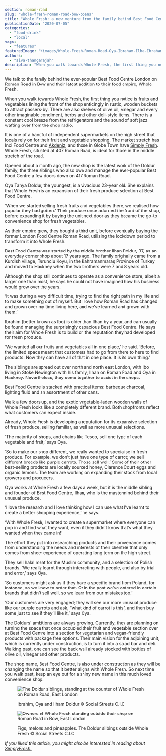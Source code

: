 ```yaml
---
section: roman-road
slug: "whole-fresh-roman-road-bow-opens"
title: "Whole Fresh: a new venture from the family behind Best Food Centre"
publicationDate: "2020-07-05"
categories: 
  - "food-drink"
  - "local"
tags: 
  - "features"
featuredImage: "/images/Whole-Fresh-Roman-Road-Oya-Ibraham-Ilha-Ibraham-Oya-Doldur-9.jpg"
authors: 
  - "siva-thangarajah"
description: "When you walk towards Whole Fresh, the first thing you notice is fruits and vegetables lining the front of the shop enticingly in rustic, wooden buckets to attract passers-by. There are also shelves of olive oil, vinegar and every other imaginable condiment, herbs and other deli-style items. There is a constant cool breeze from the refrigerators and the sound of soft jazz wafting over from the shop radio."
---
```


We talk to the family behind the ever-popular Best Food Centre London on Roman Road in Bow and their latest addition to their food empire, Whole Fresh. 

When you walk towards Whole Fresh, the first thing you notice is fruits and vegetables lining the front of the shop enticingly in rustic, wooden buckets to attract passers-by. There are also shelves of olive oil, vinegar and every other imaginable condiment, herbs and other deli-style items. There is a constant cool breeze from the refrigerators and the sound of soft jazz wafting over from the shop radio.

It is one of a handful of independent supermarkets on the high street that locals rely on for their fruit and vegetable shopping. The market stretch has Inci Food Centre and [Akdeniz](https://romanroadlondon.com/best-pancakes-near-roman-road/), and those in Globe Town have [Simply Fresh](https://romanroadlondon.com/simply-fresh-globe-town-mehmet-guzel-interview/). Whole Fresh, situated at 407 Roman Road, is ideal for those in the middle stretch of the road. 

Opened about a month ago, the new shop is the latest work of the Doldur family, the three siblings who also own and manage the ever-popular Best Food Centre a few doors down on 417 Roman Road. 

Oya Tanya Doldur, the youngest, is a vivacious 23-year old. She explains that Whole Fresh is an expansion of their fresh produce selection at Best Food Centre. 

‘When we started selling fresh fruits and vegetables there, we realised how popular they had gotten.’ Their produce once adorned the front of the shop, before expanding it by buying the unit next door as they became the go-to convenience shop for fresh vegetables. 

As their empire grew, they bought a third unit, before eventually buying the former London Food Centre Roman Road, utilising the lockdown period to transform it into Whole Fresh.

Best Food Centre was started by the middle brother Ilhan Doldur, 37, as an everyday corner shop about 17 years ago. The family originally came from a Kurdish village, Turunclu Koyu, in the Kahramanmaraş Province of Turkey and moved to Hackney when the two brothers were 7 and 8 years old.

Although the shop still continues to operate as a convenience store, albeit a larger one than most, he says he could not have imagined how his business would grow over the years. 

‘It was during a very difficult time, trying to find the right path in my life and to make something out of myself. But I love how Roman Road has changed and grown over my time living here, and we’ve learned and grown with them.’ 

Ibrahim (better known as Ibo) is older than Ilhan by a year, and can usually be found managing the surprisingly capacious Best Food Centre. He says their aim for Whole Fresh is to build on the reputation they had developed for fresh produce.

‘We wanted all our fruits and vegetables all in one place,’ he said. ‘Before, the limited space meant that customers had to go from there to here to find products. Now they can have all of that in one place. It is its own thing.’

The siblings are spread out over north and north east London, with Ibo living in Stoke Newington with his family, Ilhan on Roman Road and Oya in Hackney. Nevertheless, they come together to assist in the shops. 

Best Food Centre is stacked with practical items: barbeque charcoal, lighting fluid and an assortment of other cans. 

Walk a few doors up, and the exotic vegetable-laden wooden walls of Whole Fresh looks like a completely different brand. Both shopfronts reflect what customers can expect inside.

Already, Whole Fresh is developing a reputation for its expansive selection of fresh produce, selling familiar, as well as more unusual selections.

‘The majority of shops, and chains like Tesco, sell one type of each vegetable and fruit,’ says Oya.

‘So to make our shop different, we really wanted to specialise in fresh produce. For example, we don’t just have one type of carrot; we sell different breeds like purple carrots. Those sell well.’ Some of their other best-selling products are locally sourced honey, Clarence Court eggs and organic lemons. The team are working on expanding their stock from local growers and producers.

Oya works at Whole Fresh a few days a week, but it is the middle sibling and founder of Best Food Centre, Ilhan, who is the mastermind behind their unusual produce.

‘I love the research and I love thinking how I can use what I’ve learnt to create a better shopping experience,’ he says.

‘With Whole Fresh, I wanted to create a supermarket where everyone can pop in and find what they want, even if they didn’t know that’s what they wanted when they came in!’

The effort they put into researching products and their provenance comes from understanding the needs and interests of their clientele that only comes from sheer experience of operating long term on the high street.

They sell halal meat for the Muslim community, and a selection of Polish brands. ‘We really learnt through interacting with people, and also by trial and error,’ says Oya. 

‘So customers might ask us if they have a specific brand from Poland, for instance, so we know to order that. Or in the past we’ve ordered in certain brands that didn't sell well, so we learn from our mistakes too.’

‘Our customers are very engaged; they will see our more unusual produce like our purple carrots and ask, “what kind of carrot is this”, and then buy some just to see if they’ll like it,’ says Oya.

The Doldurs’ ambitions are always growing. Currently, they are planning on turning the space that once occupied their fruit and vegetable section over at Best Food Centre into a section for vegetarian and vegan-friendly products with package free options. Their main vision for the adjoining unit, which is currently under construction, is to turn it into a salad bar and deli. Walking past, one can see the back wall already stocked with bottles of olive oil, vinegar and other products.

The shop name, Best Food Centre, is also under construction as they will be changing the name so that it better aligns with Whole Fresh. So next time you walk past, keep an eye out for a shiny new name in this much loved convenience shop. 

<figure>

![The Doldur siblings, standing at the counter of Whole Fresh on Roman Road, East London](/images/Whole-Fresh-Roman-Road-Oya-Ibraham-Ilha-Ibraham-Oya-Doldur-6-1024x683.jpg)

<figcaption>

Ibrahim, Oya and Ilham Doldur © Social Streets C.I.C

</figcaption>

</figure>

<figure>

![Owners of Whole Fresh standing outside their shop on Roman Road in Bow, East London](/images/Whole-Fresh-Roman-Road-Oya-Ibraham-Ilha-Ibraham-Oya-Doldur-3-1024x683.jpg)

<figcaption>

Figs, melons and pineapples. The Doldur silbings outside Whole Fresh © Social Streets C.I.C

</figcaption>

</figure>

_If you liked this article, you might also be interested in reading about_ [_SimplyFresh._](https://romanroadlondon.com/simply-fresh-globe-town-mehmet-guzel-interview/)
